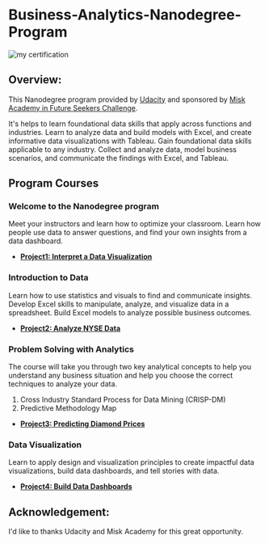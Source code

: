 # Business-Analytics-Nanodegree-Program
![my certification](https://s3-us-west-2.amazonaws.com/udacity-printer/production/certificates/ad3fb5b5-6615-4003-ae30-81a595617a69.svg)

## Overview:
This Nanodegree program provided by [Udacity](https://www.udacity.com/course/business-analytics-nanodegree--nd098) and sponsored by [Misk Academy in Future Seekers Challenge](https://miskchallenge.com).

It's helps to learn foundational data skills that apply across functions and industries. Learn to analyze data and build models with Excel, and create informative data visualizations with Tableau. Gain foundational data skills applicable to any industry. Collect and analyze data, model business scenarios, and communicate the findings with Excel, and Tableau.

## Program Courses
### Welcome to the Nanodegree program
Meet your instructors and learn how to optimize your classroom. Learn how people use data to answer questions, and find your own insights from a data dashboard.
* [**Project1: Interpret a Data Visualization**](https://github.com/TMQ5/Business-Analytics-Nanodegree-Program/tree/main/Interpret%20a%20Data%20Visualization%20Project)

### Introduction to Data
Learn how to use statistics and visuals to find and communicate insights. Develop Excel skills to manipulate, analyze, and visualize data in a spreadsheet. Build Excel models to analyze possible business outcomes.
* [**Project2: Analyze NYSE Data**](https://github.com/TMQ5/Business-Analytics-Nanodegree-Program/tree/main/Analyze%20NYSE%20Data%20Project)

### Problem Solving with Analytics
The course will take you through two key analytical concepts to help you understand any business situation and help you choose the correct techniques to analyze your data.
1. Cross Industry Standard Process for Data Mining (CRISP-DM)
2. Predictive Methodology Map
* [**Project3: Predicting Diamond Prices**](https://github.com/TMQ5/Business-Analytics-Nanodegree-Program/tree/main/Predicting%20Diamonds%20Prices%20Project)

### Data Visualization
Learn to apply design and visualization principles to create impactful data visualizations, build data dashboards, and tell stories with data.
* [**Project4: Build Data Dashboards**](https://github.com/TMQ5/Business-Analytics-Nanodegree-Program/tree/main/Build%20Data%20Dashboards%20Project)

## Acknowledgement:
I'd like to thanks Udacity and Misk Academy for this great opportunity.
